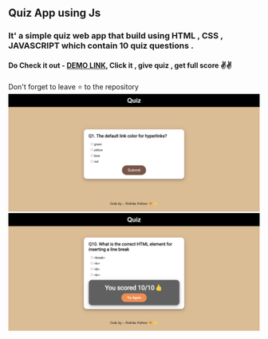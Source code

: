 ## Quiz App using Js
### It' a simple quiz web app that build using HTML , CSS , JAVASCRIPT which contain 10 quiz questions . 
#### Do Check it out - [DEMO LINK](https://rishikavishnoi.github.io/Quiz-App/), Click it , give quiz , get full score ✌️✌️
Don't forget to leave ⭐ to the repository
![ss](ss1.png)
![ss](ss2.png)

